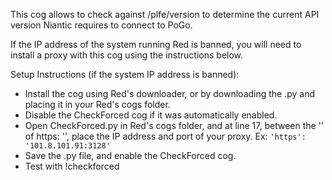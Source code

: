 This cog allows to check against /plfe/version to determine the current API version Niantic requires to connect to PoGo.

If the IP address of the system running Red is banned, you will need to install a proxy with this cog using the instructions below.

Setup Instructions (if the system IP address is banned):
* Install the cog using Red's downloader, or by downloading the .py and placing it in your Red's cogs folder.
* Disable the CheckForced cog if it was automatically enabled.
* Open CheckForced.py in Red's cogs folder, and at line 17, between the '' of https: '', place the IP address and port of your proxy. Ex: `'https': '101.8.101.91:3128'`
* Save the .py file, and enable the CheckForced cog.
* Test with !checkforced
